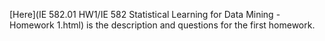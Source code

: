 [Here](IE 582.01 HW1/IE 582 Statistical Learning for Data Mining - Homework 1.html) is the description and questions for the first homework.
